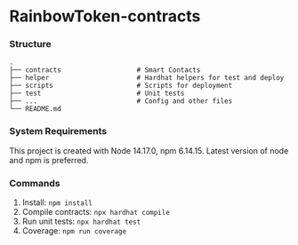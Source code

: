 # RainbowToken-contracts

### Structure

    .
    ├── contracts                   # Smart Contacts
    ├── helper                      # Hardhat helpers for test and deploy
    ├── scripts                     # Scripts for deployment
    ├── test                        # Unit tests
    ├── ...                         # Config and other files
    └── README.md

### System Requirements

This project is created with Node 14.17.0, npm 6.14.15.
Latest version of node and npm is preferred.

### Commands

1. Install: `npm install`
2. Compile contracts: `npx hardhat compile`
3. Run unit tests: `npx hardhat test`
4. Coverage: `npm run coverage`
